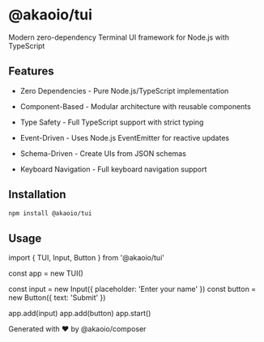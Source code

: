 # @akaoio/tui

Modern zero-dependency Terminal UI framework for Node.js with TypeScript

## Features


- Zero Dependencies - Pure Node.js/TypeScript implementation

- Component-Based - Modular architecture with reusable components

- Type Safety - Full TypeScript support with strict typing

- Event-Driven - Uses Node.js EventEmitter for reactive updates

- Schema-Driven - Create UIs from JSON schemas

- Keyboard Navigation - Full keyboard navigation support


## Installation

```bash
npm install @akaoio/tui
```

## Usage

import { TUI, Input, Button } from '@akaoio/tui'

const app = new TUI()

const input = new Input({ placeholder: 'Enter your name' })
const button = new Button({ text: 'Submit' })

app.add(input)
app.add(button)
app.start()


Generated with ❤️ by @akaoio/composer
